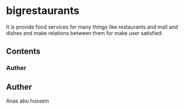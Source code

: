 # bigrestaurants
It is provide food services for many things like restaurants and mall and dishes and make relations between them for make user satisfied.
## Contents
### Auther









































## Auther 
Anas abu hussein
